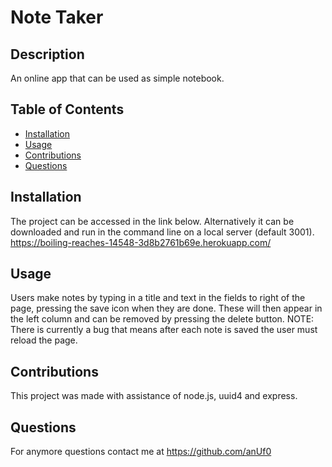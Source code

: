 # Note Taker
## Description
An online app that can be used as simple notebook.

## Table of Contents 
- [Installation](#installation)
- [Usage](#usage)
- [Contributions](#contribution)
- [Questions](#questions)

## Installation
The project can be accessed in the link below. Alternatively it can be downloaded and run in the command line on a local server (default 3001).
https://boiling-reaches-14548-3d8b2761b69e.herokuapp.com/

## Usage
Users make notes by typing in a title and text in the fields to right of the page, pressing the save icon when they are done. These will then appear in the left column and can be removed by pressing the delete button.
NOTE: There is currently a bug that means after each note is saved the user must reload the page.

## Contributions
This project was made with assistance of node.js, uuid4 and express.

## Questions
For anymore questions contact me at https://github.com/anUf0

